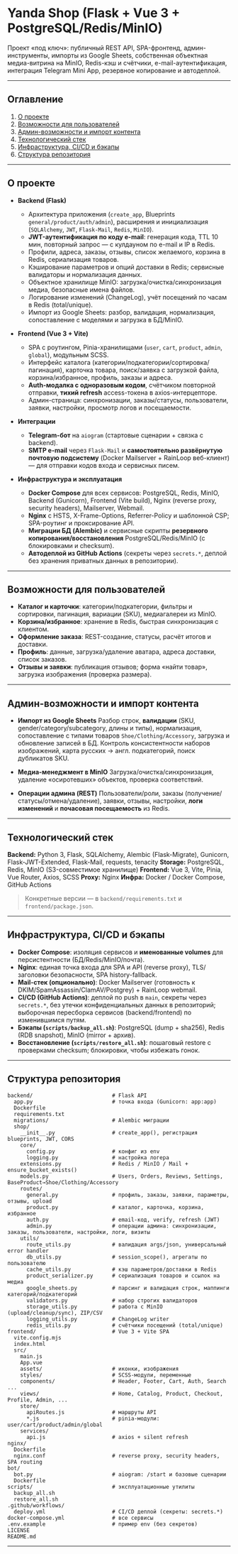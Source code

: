 # Yanda Shop (Flask + Vue 3 + PostgreSQL/Redis/MinIO)

Проект «под ключ»: публичный REST API, SPA-фронтенд, админ-инструменты, импорты из Google Sheets, собственная объектная медиа-витрина на MinIO, Redis-кэш и счётчики, e-mail-аутентификация, интеграция Telegram Mini App, резервное копирование и автодеплой.

---

## Оглавление

1. [О проекте](#о-проекте)
2. [Возможности для пользователей](#ключевые-возможности-для-пользователей)
3. [Админ-возможности и импорт контента](#админ-возможности-и-импорт-контента)
4. [Технологический стек](#технологический-стек)
5. [Инфраструктура, CI/CD и бэкапы](#инфраструктура-cicd-и-бэкапы)
6. [Структура репозитория](#структура-репозитория)

---

## О проекте

* **Backend (Flask)**

  * Архитектура приложения (`create_app`, Blueprints `general/product/auth/admin`), расширения и инициализация (`SQLAlchemy`, `JWT`, `Flask-Mail`, `Redis`, `MinIO`).
  * **JWT-аутентификация по коду e-mail**: генерация кода, TTL 10 мин, повторный запрос — с кулдауном по e-mail и IP в Redis.
  * Профили, адреса, заказы, отзывы, список желаемого, корзина в Redis, сериализация товаров.
  * Кэширование параметров и опций доставки в Redis; сервисные валидаторы и нормализация данных.
  * Объектное хранилище MinIO: загрузка/очистка/синхронизация медиа, безопасные имена файлов.
  * Логирование изменений (ChangeLog), учёт посещений по часам в Redis (total/unique).
  * Импорт из Google Sheets: разбор, валидация, нормализация, сопоставление с моделями и загрузка в БД/MinIO.

* **Frontend (Vue 3 + Vite)**

  * SPA с роутингом, Pinia-хранилищами (`user`, `cart`, `product`, `admin`, `global`), модульным SCSS.
  * Интерфейс каталога (категории/подкатегории/сортировка/пагинация), карточка товара, поиск/заявка с загрузкой файла, корзина/избранное, профиль, заказы и адреса.
  * **Auth-модалка с одноразовым кодом**, счётчиком повторной отправки, **тихий refresh** access-токена в axios-интерцепторе.
  * Админ-страница: синхронизации, заказы/статусы, пользователи, заявки, настройки, просмотр логов и посещаемости.

* **Интеграции**

  * **Telegram-бот** на `aiogram` (стартовые сценарии + связка с backend).
  * **SMTP e-mail** через `Flask-Mail` и **самостоятельно развёрнутую почтовую подсистему** (Docker Mailserver + RainLoop веб-клиент) — для отправки кодов входа и сервисных писем.

* **Инфраструктура и эксплуатация**

  * **Docker Compose** для всех сервисов: PostgreSQL, Redis, MinIO, Backend (Gunicorn), Frontend (Vite build), Nginx (reverse proxy, security headers), Mailserver, Webmail.
  * **Nginx** с HSTS, X-Frame-Options, Referrer-Policy и шаблонной CSP; SPA-роутинг и проксирование API.
  * **Миграции БД (Alembic)** и сервисные скрипты **резервного копирования/восстановления** PostgreSQL/Redis/MinIO (с блокировками и checksum).
  * **Автодеплой из GitHub Actions** (секреты через `secrets.*`, деплой без хранения приватных данных в репозитории).

---

## Возможности для пользователей

* **Каталог и карточки**: категории/подкатегории, фильтры и сортировки, пагинация, вариации (SKU), медиагалереи из MinIO.
* **Корзина/избранное**: хранение в Redis, быстрая синхронизация с клиентом.
* **Оформление заказа**: REST-создание, статусы, расчёт итогов и доставки.
* **Профиль**: данные, загрузка/удаление аватара, адреса доставки, список заказов.
* **Отзывы и заявки**: публикация отзывов; форма «найти товар», загрузка изображения (проверка размера).

---

## Админ-возможности и импорт контента

* **Импорт из Google Sheets**
  Разбор строк, **валидации** (SKU, gender/category/subcategory, длины и типы), нормализация, сопоставление с типами товаров `Shoe/Clothing/Accessory`, загрузка и обновление записей в БД.
  Контроль консистентности наборов изображений, карта русских → англ. подкатегорий, поиск дубликатов SKU.

* **Медиа-менеджмент в MinIO**
  Загрузка/очистка/синхронизация, удаление «осиротевших» объектов, проверка соответствий.

* **Операции админа (REST)**
  Пользователи/роли, заказы (получение/статусы/отмена/удаление), заявки, отзывы, настройки, **логи изменений** и **почасовая посещаемость** из Redis.

---

## Технологический стек

**Backend:** Python 3, Flask, SQLAlchemy, Alembic (Flask-Migrate), Gunicorn, Flask-JWT-Extended, Flask-Mail, requests, tenacity
**Storage:** PostgreSQL, Redis, MinIO (S3-совместимое хранилище)
**Frontend:** Vue 3, Vite, Pinia, Vue Router, Axios, SCSS
**Proxy:** Nginx
**Инфра:** Docker / Docker Compose, GitHub Actions

> Конкретные версии — в `backend/requirements.txt` и `frontend/package.json`.

---

## Инфраструктура, CI/CD и бэкапы

* **Docker Compose**: изоляция сервисов и **именованные volumes** для персистентности (БД/Redis/MinIO/почта).
* **Nginx**: единая точка входа для SPA и API (reverse proxy), TLS/заголовки безопасности, SPA history-fallback.
* **Mail-стек (опционально)**: Docker Mailserver (готовность к DKIM/SpamAssassin/ClamAV/Postgrey) + RainLoop webmail.
* **CI/CD (GitHub Actions)**: деплой по push в `main`, секреты через `secrets.*`, без утечки конфиденциальных данных в репозиторий; выборочная пересборка сервисов (backend/frontend) по изменившимся путям.
* **Бэкапы (`scripts/backup_all.sh`)**: PostgreSQL (dump + sha256), Redis (RDB snapshot), MinIO (mirror + архив).
* **Восстановление (`scripts/restore_all.sh`)**: пошаговый restore с проверками checksum; блокировки, чтобы избежать гонок.

---

## Структура репозитория

```
backend/                         # Flask API
  app.py                         # точка входа (Gunicorn: app:app)
  Dockerfile
  requirements.txt
  migrations/                    # Alembic миграции
  shop/
    __init__.py                  # create_app(), регистрация blueprints, JWT, CORS
    core/
      config.py                  # конфиг из env
      logging.py                 # настройка логера
    extensions.py                # Redis / MinIO / Mail + ensure_bucket_exists()
    models.py                    # Users, Orders, Reviews, Settings, BaseProduct→Shoe/Clothing/Accessory
    routes/
      general.py                 # профиль, заказы, заявки, параметры, отзывы, upload
      product.py                 # каталог, карточка, корзина, избранное
      auth.py                    # email-код, verify, refresh (JWT)
      admin.py                   # операции админа: синхронизации, заказы, пользователи, настройки, логи, визиты
    utils/
      route_utils.py             # валидация args/json, универсальный error handler
      db_utils.py                # session_scope(), агрегаты по пользователю
      cache_utils.py             # кэш параметров/доставки в Redis
      product_serializer.py      # сериализация товаров и ссылок на медиа
      google_sheets.py           # парсинг и валидация строк, маппинги категорий/подкатегорий
      validators.py              # набор строгих валидаторов
      storage_utils.py           # работа с MinIO (upload/cleanup/sync), ZIP/CSV
      logging_utils.py           # ChangeLog writer
      redis_utils.py             # счётчики посещений (total/unique)
frontend/                        # Vue 3 + Vite SPA
  vite.config.mjs
  index.html
  src/
    main.js
    App.vue
    assets/                      # иконки, изображения
    styles/                      # SCSS-модули, переменные
    components/                  # Header, Footer, Cart, Auth, Search ...
    views/                       # Home, Catalog, Product, Checkout, Profile, Admin, ...
    store/
      apiRoutes.js               # маршруты API
      *.js                       # pinia-модули: user/cart/product/admin/global
    services/
      api.js                     # axios + silent refresh
nginx/
  Dockerfile
  nginx.conf                     # reverse proxy, security headers, SPA routing
bot/
  bot.py                         # aiogram: /start и базовые сценарии
  Dockerfile
scripts/                         # эксплуатационные утилиты
  backup_all.sh
  restore_all.sh
.github/workflows/
  deploy.yml                     # CI/CD деплой (секреты: secrets.*)
docker-compose.yml               # все сервисы
.env.example                     # пример env (без секретов)
LICENSE
README.md
```

---
